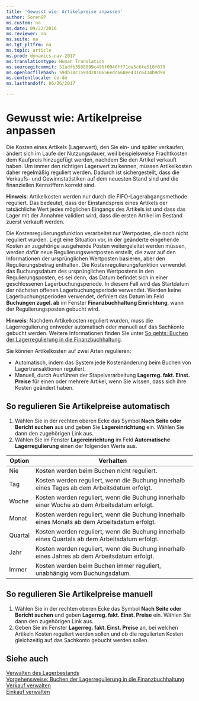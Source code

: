 ```yaml
---
title: 'Gewusst wie: Artikelpreise anpassen'
author: SorenGP
ms.custom: na
ms.date: 09/22/2016
ms.reviewer: na
ms.suite: na
ms.tgt_pltfrm: na
ms.topic: article
ms.prod: dynamics-nav-2017
ms.translationtype: Human Translation
ms.sourcegitcommit: 51adfb3588099c496f0946ff71da5c6fe518f070
ms.openlocfilehash: 59db38c159dd2810656edc668ee431c6414b9d90
ms.contentlocale: de-de
ms.lasthandoff: 06/26/2017

---
```


# <a name="how-to-adjust-item-costs"></a>Gewusst wie: Artikelpreise anpassen   
Die Kosten eines Artikels (Lagerwert), den Sie ein- und später verkaufen, ändert sich im Laufe der Nutzungsdauer, weil beispielsweise Frachtkosten dem Kaufpreis hinzugefügt werden, nachdem Sie den Artikel verkauft haben. Um immer den richtigen Lagerwert zu kennen, müssen Artikelkosten daher regelmäßig reguliert werden.
Dadurch ist sichergestellt, dass die Verkaufs- und Gewinnstatistiken auf dem neuesten Stand sind und die finanziellen Kennziffern korrekt sind.

**Hinweis**: Artikelkosten werden nur durch die FIFO-Lagerabgangsmethode reguliert. Das bedeutet, dass der Einstandspreis eines Artikels der tatsächliche Wert jedes möglichen Eingangs des Artikels ist und dass das Lager mit der Annahme validiert wird, dass die ersten Artikel im Bestand zuerst verkauft werden.

Die Kostenregulierungsfunktion verarbeitet nur Wertposten, die noch nicht reguliert wurden. Liegt eine Situation vor, in der geänderte eingehende Kosten an zugehörige ausgehende Posten weitergeleitet werden müssen, werden dafür neue Regulierungswertposten erstellt, die zwar auf den Informationen der ursprünglichen Wertposten basieren, aber den Regulierungsbetrag enthalten. Die Kostenregulierungsfunktion verwendet das Buchungsdatum des ursprünglichen Wertpostens in den Regulierungsposten, es sei denn, das Datum befindet sich in einer geschlossenen Lagerbuchungsperiode. In diesem Fall wird das Startdatum der nächsten offenen Lagerbuchungsperiode verwendet. Werden keine Lagerbuchungsperioden verwendet, definiert das Datum im Feld **Buchungen zugel. ab** im Fenster **Finanzbuchhaltung Einrichtung**, wann der Regulierungsposten gebucht wird.

**Hinweis**: Nachdem Artikelkosten reguliert wurden, muss die Lagerregulierung entweder automatisch oder manuell auf das Sachkonto gebucht werden. Weitere Informationen finden Sie unter [So gehts: Buchen der Lagerregulierung in die Finanzbuchhaltung](inventory-how-post-inventory-cost-gl.md).

Sie können Artikelkosten auf zwei Arten regulieren:
 - Automatisch, indem das System jede Kostenänderung beim Buchen von Lagertransaktionen reguliert.
 - Manuell, durch Ausführen der Stapelverarbeitung **Lagerreg. fakt. Einst. Preise** für einen oder mehrere Artikel, wenn Sie wissen, dass sich ihre Kosten geändert haben.  

## <a name="to-adjust-item-costs-automatically"></a>So regulieren Sie Artikelpreise automatisch
1. Wählen Sie in der rechten oberen Ecke das Symbol **Nach Seite oder Bericht suchen** aus und geben Sie **Lagereinrichtung** ein. Wählen Sie dann den zugehörigen Link aus.
2. Wählen Sie im Fenster **Lagereinrichtung** im Feld **Automatische Lagerregulierung** einen der folgenden Werte aus.

|Option |Verhalten |
|-------|---------|
|Nie|Kosten werden beim Buchen nicht reguliert.|
|Tag|Kosten werden reguliert, wenn die Buchung innerhalb eines Tages ab dem Arbeitsdatum erfolgt.|
|Woche|Kosten werden reguliert, wenn die Buchung innerhalb einer Woche ab dem Arbeitsdatum erfolgt.|
|Monat|Kosten werden reguliert, wenn die Buchung innerhalb eines Monats ab dem Arbeitsdatum erfolgt.|
|Quartal|Kosten werden reguliert, wenn die Buchung innerhalb eines Quartals ab dem Arbeitsdatum erfolgt.|
|Jahr|Kosten werden reguliert, wenn die Buchung innerhalb eines Jahres ab dem Arbeitsdatum erfolgt.|
|Immer|Kosten werden beim Buchen immer reguliert, unabhängig vom Buchungsdatum.|

## <a name="to-adjust-item-costs-manually"></a>So regulieren Sie Artikelpreise manuell
1. Wählen Sie in der rechten oberen Ecke das Symbol **Nach Seite oder Bericht suchen** und geben **Lagerreg. fakt. Einst. Preise** ein. Wählen Sie dann den zugehörigen Link aus.
2. Geben Sie im Fenster **Lagerreg. fakt. Einst. Preise** an, bei welchen Artikeln Kosten reguliert werden sollen und ob die regulierten Kosten gleichzeitig auf das Sachkonto gebucht werden sollen.

## <a name="see-also"></a>Siehe auch
[Verwalten des Lagerbestands](inventory-manage-inventory.md)  
[Vorgehensweise: Buchen der Lagerregulierung in die Finanzbuchhaltung](inventory-how-post-inventory-cost-gl.md)  
[Verkauf verwalten](sales-manage-sales.md)  
[Einkauf verwalten](purchasing-manage-purchasing.md)

